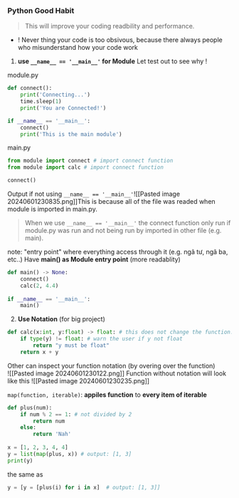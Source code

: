 
### Python Good Habit
> This will improve your coding readbility and performance.

+ ! Never thing your code is too obsivous, because there always people who misunderstand how your code work

1) **use `__name__ == '__main__'` for Module** 
	Let test out to see why !

module.py
```python
def connect():
    print('Connecting...')
    time.sleep(1)
    print('You are Connected!')

if __name__ == '__main__':
	connect()
    print('This is the main module')
```

main.py
```python
from module import connect # import connect function
from module import calc # import connect function

connect()
```
Output if not using `__name__ == '__main__'`![[Pasted image 20240601230835.png]]This is because all of the file was readed when module is imported in main.py. 
> When we use `__name__ == '__main__'`  the connect function only run if module.py was run and not being run by imported in other file (e.g. main).  

note: "entry point" where everything access through it (e.g. ngã tư, ngã ba, etc..)
Have **main() as Module entry point** (more readablity)
```python
def main() -> None:
    connect()
    calc(2, 4.4)
    
if __name__ == '__main__':
	main()
```


2) **Use Notation** (for big project)
```python
def calc(x:int, y:float) -> float: # this does not change the function. It just show as notation
    if type(y) != float: # warn the user if y not float
        return "y must be float"
    return x + y
```
Other can inspect your function notation (by overing over the function)   
![[Pasted image 20240601230122.png]]
Function without notation will look like this
![[Pasted image 20240601230235.png]]

`map(function, iterable)`: **appiles function** to **every item of iterable**
```python
def plus(num):
    if num % 2 == 1: # not divided by 2
        return num 
    else:
        return 'Nah'
    
x = [1, 2, 3, 4, 4]
y = list(map(plus, x)) # output: [1, 3]
print(y)
```
the same as
```python
y = [y = [plus(i) for i in x]  # output: [1, 3]]
```
